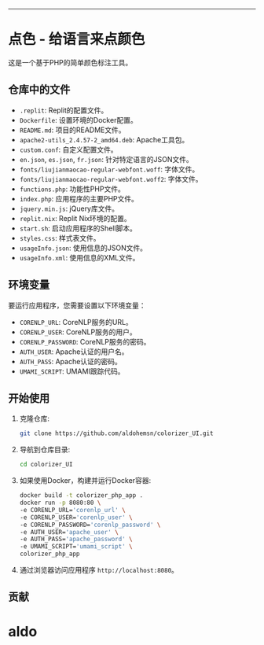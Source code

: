 * * *

点色 - 给语言来点颜色
=============

这是一个基于PHP的简单颜色标注工具。

仓库中的文件
-----------------------

* `.replit`: Replit的配置文件。
* `Dockerfile`: 设置环境的Docker配置。
* `README.md`: 项目的README文件。
* `apache2-utils_2.4.57-2_amd64.deb`: Apache工具包。
* `custom.conf`: 自定义配置文件。
* `en.json`, `es.json`, `fr.json`: 针对特定语言的JSON文件。
* `fonts/liujianmaocao-regular-webfont.woff`: 字体文件。
* `fonts/liujianmaocao-regular-webfont.woff2`: 字体文件。
* `functions.php`: 功能性PHP文件。
* `index.php`: 应用程序的主要PHP文件。
* `jquery.min.js`: jQuery库文件。
* `replit.nix`: Replit Nix环境的配置。
* `start.sh`: 启动应用程序的Shell脚本。
* `styles.css`: 样式表文件。
* `usageInfo.json`: 使用信息的JSON文件。
* `usageInfo.xml`: 使用信息的XML文件。

环境变量
---------------------

要运行应用程序，您需要设置以下环境变量：

* `CORENLP_URL`: CoreNLP服务的URL。
* `CORENLP_USER`: CoreNLP服务的用户。
* `CORENLP_PASSWORD`: CoreNLP服务的密码。
* `AUTH_USER`: Apache认证的用户名。
* `AUTH_PASS`: Apache认证的密码。
* `UMAMI_SCRIPT`: UMAMI跟踪代码。

开始使用
---------------

1. 克隆仓库:

    ```bash
    git clone https://github.com/aldohemsn/colorizer_UI.git
    ```

2. 导航到仓库目录:

    ```bash
    cd colorizer_UI
    ```

3. 如果使用Docker，构建并运行Docker容器:

    ```bash
    docker build -t colorizer_php_app .
    docker run -p 8080:80 \
    -e CORENLP_URL='corenlp_url' \
    -e CORENLP_USER='corenlp_user' \
    -e CORENLP_PASSWORD='corenlp_password' \
    -e AUTH_USER='apache_user' \
    -e AUTH_PASS='apache_password' \
    -e UMAMI_SCRIPT='umami_script' \
    colorizer_php_app
    ```

4. 通过浏览器访问应用程序 `http://localhost:8080`。

贡献
------------

# aldo
